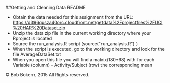 ##Getting and Cleaning Data README

* Obtain the data needed for this assignment from the URL: https://d396qusza40orc.cloudfront.net/getdata%2Fprojectfiles%2FUCI%20HAR%20Dataset.zip 
* Unzip the data zip file in the current working directory where your Rproject is located
* Source the run_analysis.R script (source("run_analysis.R") )
* When the script is executed, go to the working directory and look for the file AverageDataSet.txt
* When you open this file you will find a matrix(180*68) with for each Variable (column) - Activity/Subject (row) the corresponding mean

© Bob Bokern, 2015 All Rights reserved.